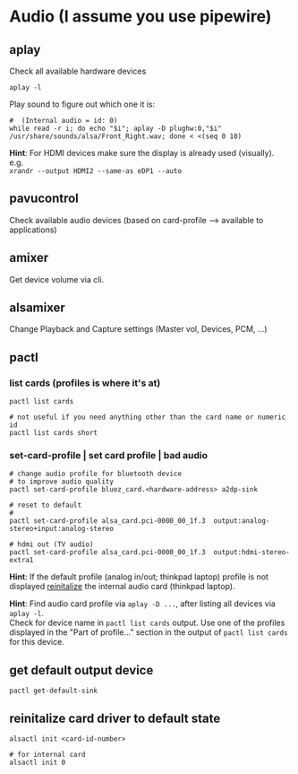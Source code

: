 # Audio (I assume you use pipewire)

## aplay

Check all available hardware devices

```
aplay -l
```

Play sound to figure out which one it is:

```
#  (Internal audio = id: 0)
while read -r i; do echo "$i"; aplay -D plughw:0,"$i" /usr/share/sounds/alsa/Front_Right.wav; done < <(seq 0 10)
```

**Hint**: For HDMI devices make sure the display is already used (visually).  
e.g.  
`xrandr --output HDMI2 --same-as eDP1 --auto`

## pavucontrol

Check available audio devices (based on card-profile --> available to
applications)

## amixer

Get device volume via cli.

## alsamixer

Change Playback and Capture settings (Master vol, Devices, PCM, ...) 

## pactl

### list cards (profiles is where it's at)

```
pactl list cards
```

```
# not useful if you need anything other than the card name or numeric id
pactl list cards short
```

### set-card-profile | set card profile | bad audio

```
# change audio profile for bluetooth device
# to improve audio quality
pactl set-card-profile bluez_card.<hardware-address> a2dp-sink

# reset to default
#
pactl set-card-profile alsa_card.pci-0000_00_1f.3  output:analog-stereo+input:analog-stereo

# hdmi out (TV audio)
pactl set-card-profile alsa_card.pci-0000_00_1f.3  output:hdmi-stereo-extra1
```

**Hint**: 
If the default profile (analog in/out; thinkpad laptop) profile
is not displayed [reinitalize](#reinitalize-card-driver-to-default-state)
the internal audio card  (thinkpad laptop).

**Hint**:
Find audio card profile via `aplay -D ...`, after listing all devices via `aplay -l`.  
Check for device name in `pactl list cards` output.
Use one of the profiles displayed in the "Part of profile..." 
section in the output of `pactl list cards` for this device.


## get default output device

```
pactl get-default-sink
```

## reinitalize card driver to default state

```
alsactl init <card-id-number>

# for internal card
alsactl init 0
```
